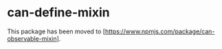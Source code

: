 # can-define-mixin

This package has been moved to [https://www.npmjs.com/package/can-observable-mixin].
